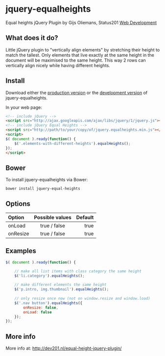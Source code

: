 # jquery-equalheights
Equal heights jQuery Plugin by Gijs Oliemans, Status201 [Web Development](http://status201.nl)

## What does it do?
Little jQuery plugin to "vertically align elements" by stretching their height to match the tallest.
Only elements that live exactly at the same height in the document will be maximised to the same height.
This way 2 rows can vertically align nicely while having different heights.

## Install
Download either the [production version](https://github.com/status201/jquery-equalheights/blob/master/jquery.equalheights.min.js) or the [development version](https://github.com/status201/jquery-equalheights/blob/master/jquery.equalheights.js) of jquery-equalheights.

In your web page:
```html
<!-- include jQuery -->
<script src="http://ajax.googleapis.com/ajax/libs/jquery/1/jquery.js"></script>
<!-- include jQuery Equal Heights -->
<script src="http://path/to/your/copy/of/jquery.equalheights.min.js"></script>
<script>
$( document ).ready(function() {
    $('.elements-with-different-heights').equalHeights();
});
</script>
```

## Bower
To install jquery-equalheights via Bower:
```
bower install jquery-equal-heights
```

## Options
| Option        | Possible values | Default |
| :------------ |:---------------:| -------:|
| onLoad        | true / false    | true    |
| onResize      | true / false    | true    |

## Examples
```javascript
$( document ).ready(function() {

    // make all list items with class category the same height
    $('li.category').equalHeights();
  
    // make different elements the same height
    $('p.intro, img.thumbnail').equalHeights();
  
    // only resize once now (not on window.resize and window.load) 
    $('.nav button').equalHeights({
        onResize: false,
        onLoad: false
    });
});
```

## More info
More info at: http://dev201.nl/equal-height-jquery-plugin/
